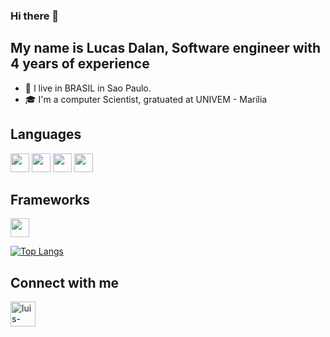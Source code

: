 ### Hi there 👋
## My name is Lucas Dalan, Software engineer with 4 years of experience
- :night_with_stars: I live in BRASIL in Sao Paulo.
- :mortar_board: I'm a computer Scientist, gratuated at UNIVEM - Marília


## Languages
<img src="https://img.shields.io/badge/TypeScript-323330?style=for-the-badge&logo=javascript&logoColor=F7DF1E" height="30" style="max-width:100%;"></img>
<img src="https://img.shields.io/badge/NodeJS-323330?style=for-the-badge&logo=javascript&logoColor=F7DF1E" height="30" style="max-width:100%;"></img>
<img src="https://img.shields.io/badge/HTML5-E34F26?style=for-the-badge&logo=html5&logoColor=white" height="30" style="max-width:100%;"></img>
<img src="https://img.shields.io/badge/CSS3-1572B6?style=for-the-badge&logo=css3&logoColor=white" height="30" style="max-width:100%;"></img>


## Frameworks 
<img src="https://img.shields.io/badge/React-20232A?style=for-the-badge&logo=react&logoColor=61DAFB" height="30" style="max-width:100%;"></img>

[![Top Langs](https://github-readme-stats.vercel.app/api/top-langs/?username=lucasd09)](https://github.com/lucasd09/github-readme-stats)

## Connect with me
<a href="https://www.linkedin.com/in/lucasdalan/" target="_blank">
  <img aling="center" alt="luis-linkedin" height="40" width="40" src="https://cdn.jsdelivr.net/gh/devicons/devicon/icons/linkedin/linkedin-original.svg" style="max-width:100%;">
</a>
